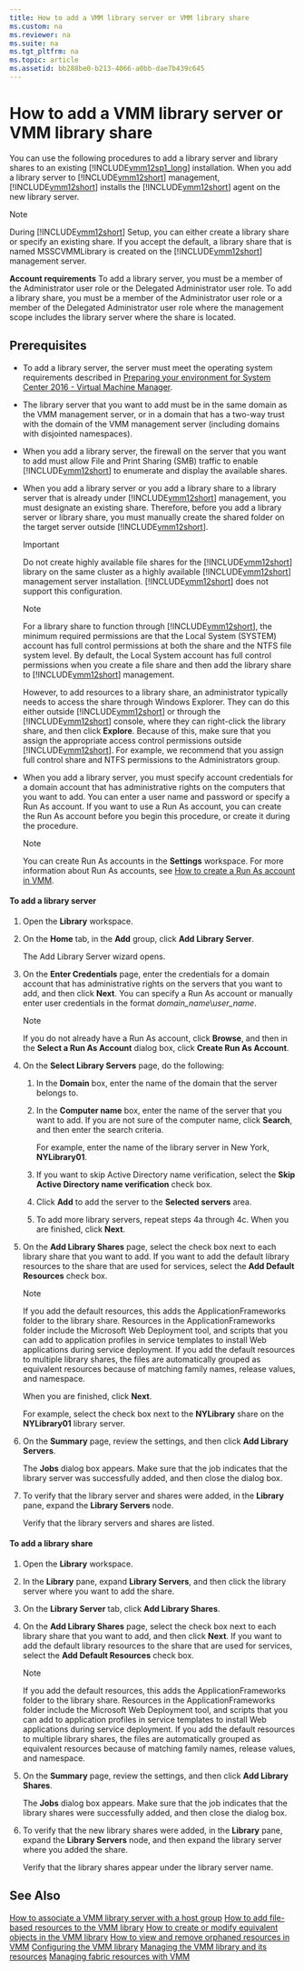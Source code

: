 ```yaml
---
title: How to add a VMM library server or VMM library share
ms.custom: na
ms.reviewer: na
ms.suite: na
ms.tgt_pltfrm: na
ms.topic: article
ms.assetid: bb288be0-b213-4066-a0bb-dae7b439c645
---
```

# How to add a VMM library server or VMM library share
You can use the following procedures to add a library server and library shares to an existing [!INCLUDE[vmm12sp1_long](Token/vmm12sp1_long_md.md)] installation. When you add a library server to [!INCLUDE[vmm12short](Token/vmm12short_md.md)] management, [!INCLUDE[vmm12short](Token/vmm12short_md.md)] installs the [!INCLUDE[vmm12short](Token/vmm12short_md.md)] agent on the new library server.

> [!NOTE]
> During [!INCLUDE[vmm12short](Token/vmm12short_md.md)] Setup, you can either create a library share or specify an existing share. If you accept the default, a library share that is named MSSCVMMLibrary is created on the [!INCLUDE[vmm12short](Token/vmm12short_md.md)] management server.

**Account requirements** To add a library server, you must be a member of the Administrator user role or the Delegated Administrator user role. To add a library share, you must be a member of the Administrator user role or a member of the Delegated Administrator user role where the management scope includes the library server where the share is located.

## Prerequisites

-   To add a library server, the server must meet the operating system requirements described in [Preparing your environment for System Center 2016 - Virtual Machine Manager](Preparing-your-environment-for-System-Center-2016---Virtual-Machine-Manager.md).

-   The library server that you want to add must be in the same domain as the VMM management server, or in a domain that has a two\-way trust with the domain of the VMM management server \(including domains with disjointed namespaces\).

-   When you add a library server, the firewall on the server that you want to add must allow File and Print Sharing \(SMB\) traffic to enable [!INCLUDE[vmm12short](Token/vmm12short_md.md)] to enumerate and display the available shares.

-   When you add a library server or you add a library share to a library server that is already under [!INCLUDE[vmm12short](Token/vmm12short_md.md)] management, you must designate an existing share. Therefore, before you add a library server or library share, you must manually create the shared folder on the target server outside [!INCLUDE[vmm12short](Token/vmm12short_md.md)].

    > [!IMPORTANT]
    > Do not create highly available file shares for the [!INCLUDE[vmm12short](Token/vmm12short_md.md)] library on the same cluster as a highly available [!INCLUDE[vmm12short](Token/vmm12short_md.md)] management server installation. [!INCLUDE[vmm12short](Token/vmm12short_md.md)] does not support this configuration.

    > [!NOTE]
    > For a library share to function through [!INCLUDE[vmm12short](Token/vmm12short_md.md)], the minimum required permissions are that the Local System \(SYSTEM\) account has full control permissions at both the share and the NTFS file system level. By default, the Local System account has full control permissions when you create a file share and then add the library share to [!INCLUDE[vmm12short](Token/vmm12short_md.md)] management.
    > 
    > However, to add resources to a library share, an administrator typically needs to access the share through Windows Explorer. They can do this either outside [!INCLUDE[vmm12short](Token/vmm12short_md.md)] or through the [!INCLUDE[vmm12short](Token/vmm12short_md.md)] console, where they can right\-click the library share, and then click **Explore**. Because of this, make sure that you assign the appropriate access control permissions outside [!INCLUDE[vmm12short](Token/vmm12short_md.md)]. For example, we recommend that you assign full control share and NTFS permissions to the Administrators group.

-   When you add a library server, you must specify account credentials for a domain account that has administrative rights on the computers that you want to add. You can enter a user name and password or specify a Run As account. If you want to use a Run As account, you can create the Run As account before you begin this procedure, or create it during the procedure.

    > [!NOTE]
    > You can create Run As accounts in the **Settings** workspace. For more information about Run As accounts, see [How to create a Run As account in VMM](How-to-create-a-Run-As-account-in-VMM.md).

#### To add a library server

1.  Open the **Library** workspace.

2.  On the **Home** tab, in the **Add** group, click **Add Library Server**.

    The Add Library Server wizard opens.

3.  On the **Enter Credentials** page, enter the credentials for a domain account that has administrative rights on the servers that you want to add, and then click **Next**. You can specify a Run As account or manually enter user credentials in the format *domain\_name*\\*user\_name*.

    > [!NOTE]
    > If you do not already have a Run As account, click **Browse**, and then in the **Select a Run As Account** dialog box, click **Create Run As Account**.

4.  On the **Select Library Servers** page, do the following:

    1.  In the **Domain** box, enter the name of the domain that the server belongs to.

    2.  In the **Computer name** box, enter the name of the server that you want to add. If you are not sure of the computer name, click **Search**, and then enter the search criteria.

        For example, enter the name of the library server in New York, **NYLibrary01**.

    3.  If you want to skip Active Directory name verification, select the **Skip Active Directory name verification** check box.

    4.  Click **Add** to add the server to the **Selected servers** area.

    5.  To add more library servers, repeat steps 4a through 4c. When you are finished, click **Next**.

5.  On the **Add Library Shares** page, select the check box next to each library share that you want to add. If you want to add the default library resources to the share that are used for services, select the **Add Default Resources** check box.

    > [!NOTE]
    > If you add the default resources, this adds the ApplicationFrameworks folder to the library share. Resources in the ApplicationFrameworks folder include the Microsoft Web Deployment tool, and scripts that you can add to application profiles in service templates to install Web applications during service deployment. If you add the default resources to multiple library shares, the files are automatically grouped as equivalent resources because of matching family names, release values, and namespace.

    When you are finished, click **Next**.

    For example, select the check box next to the **NYLibrary** share on the **NYLibrary01** library server.

6.  On the **Summary** page, review the settings, and then click **Add Library Servers**.

    The **Jobs** dialog box appears. Make sure that the job indicates that the library server was successfully added, and then close the dialog box.

7.  To verify that the library server and shares were added, in the **Library** pane, expand the **Library Servers** node.

    Verify that the library servers and shares are listed.

#### To add a library share

1.  Open the **Library** workspace.

2.  In the **Library** pane, expand **Library Servers**, and then click the library server where you want to add the share.

3.  On the **Library Server** tab, click **Add Library Shares**.

4.  On the **Add Library Shares** page, select the check box next to each library share that you want to add, and then click **Next**. If you want to add the default library resources to the share that are used for services, select the **Add Default Resources** check box.

    > [!NOTE]
    > If you add the default resources, this adds the ApplicationFrameworks folder to the library share. Resources in the ApplicationFrameworks folder include the Microsoft Web Deployment tool, and scripts that you can add to application profiles in service templates to install Web applications during service deployment. If you add the default resources to multiple library shares, the files are automatically grouped as equivalent resources because of matching family names, release values, and namespace.

5.  On the **Summary** page, review the settings, and then click **Add Library Shares**.

    The **Jobs** dialog box appears. Make sure that the job indicates that the library shares were successfully added, and then close the dialog box.

6.  To verify that the new library shares were added, in the **Library** pane, expand the **Library Servers** node, and then expand the library server where you added the share.

    Verify that the library shares appear under the library server name.

## See Also
[How to associate a VMM library server with a host group](How-to-associate-a-VMM-library-server-with-a-host-group.md)
[How to add file-based resources to the VMM library](How-to-add-file-based-resources-to-the-VMM-library.md)
[How to create or modify equivalent objects in the VMM library](How-to-create-or-modify-equivalent-objects-in-the-VMM-library.md)
[How to view and remove orphaned resources in VMM](How-to-view-and-remove-orphaned-resources-in-VMM.md)
[Configuring the VMM library](Configuring-the-VMM-library.md)
[Managing the VMM library and its resources](Managing-the-VMM-library-and-its-resources.md)
[Managing fabric resources with VMM](Managing-fabric-resources-with-VMM.md)


